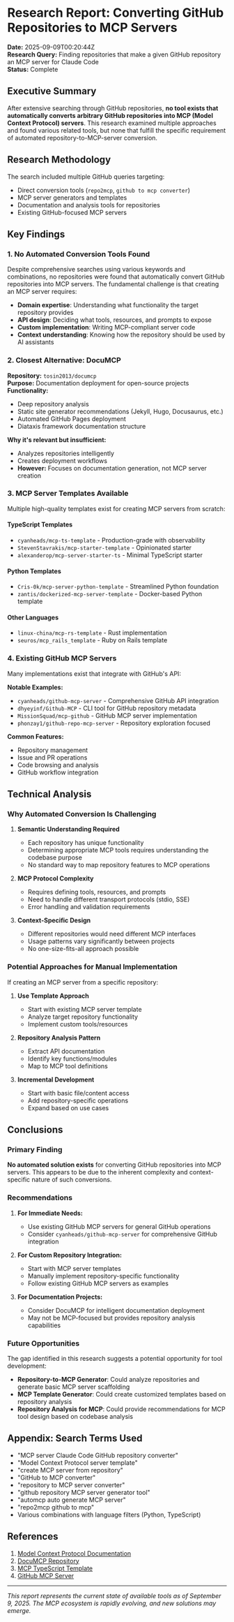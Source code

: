 # Research Report: Converting GitHub Repositories to MCP Servers

**Date:** 2025-09-09T00:20:44Z  
**Research Query:** Finding repositories that make a given GitHub repository an MCP server for Claude Code  
**Status:** Complete

## Executive Summary

After extensive searching through GitHub repositories, **no tool exists that automatically converts arbitrary GitHub repositories into MCP (Model Context Protocol) servers**. This research examined multiple approaches and found various related tools, but none that fulfill the specific requirement of automated repository-to-MCP-server conversion.

## Research Methodology

The search included multiple GitHub queries targeting:
- Direct conversion tools (`repo2mcp`, `github to mcp converter`)
- MCP server generators and templates
- Documentation and analysis tools for repositories
- Existing GitHub-focused MCP servers

## Key Findings

### 1. No Automated Conversion Tools Found

Despite comprehensive searches using various keywords and combinations, no repositories were found that automatically convert GitHub repositories into MCP servers. The fundamental challenge is that creating an MCP server requires:

- **Domain expertise**: Understanding what functionality the target repository provides
- **API design**: Deciding what tools, resources, and prompts to expose
- **Custom implementation**: Writing MCP-compliant server code
- **Context understanding**: Knowing how the repository should be used by AI assistants

### 2. Closest Alternative: DocuMCP

**Repository:** `tosin2013/documcp`  
**Purpose:** Documentation deployment for open-source projects  
**Functionality:**
- Deep repository analysis
- Static site generator recommendations (Jekyll, Hugo, Docusaurus, etc.)
- Automated GitHub Pages deployment
- Diataxis framework documentation structure

**Why it's relevant but insufficient:**
- Analyzes repositories intelligently
- Creates deployment workflows
- **However:** Focuses on documentation generation, not MCP server creation

### 3. MCP Server Templates Available

Multiple high-quality templates exist for creating MCP servers from scratch:

#### TypeScript Templates
- `cyanheads/mcp-ts-template` - Production-grade with observability
- `StevenStavrakis/mcp-starter-template` - Opinionated starter
- `alexanderop/mcp-server-starter-ts` - Minimal TypeScript starter

#### Python Templates
- `Cris-0k/mcp-server-python-template` - Streamlined Python foundation
- `zantis/dockerized-mcp-server-template` - Docker-based Python template

#### Other Languages
- `linux-china/mcp-rs-template` - Rust implementation
- `seuros/mcp_rails_template` - Ruby on Rails template

### 4. Existing GitHub MCP Servers

Many implementations exist that integrate with GitHub's API:

**Notable Examples:**
- `cyanheads/github-mcp-server` - Comprehensive GitHub API integration
- `dhyeyinf/Github-MCP` - CLI tool for GitHub repository metadata
- `MissionSquad/mcp-github` - GitHub MCP server implementation
- `phonzay1/github-repo-mcp-server` - Repository exploration focused

**Common Features:**
- Repository management
- Issue and PR operations
- Code browsing and analysis
- GitHub workflow integration

## Technical Analysis

### Why Automated Conversion Is Challenging

1. **Semantic Understanding Required**
   - Each repository has unique functionality
   - Determining appropriate MCP tools requires understanding the codebase purpose
   - No standard way to map repository features to MCP operations

2. **MCP Protocol Complexity**
   - Requires defining tools, resources, and prompts
   - Need to handle different transport protocols (stdio, SSE)
   - Error handling and validation requirements

3. **Context-Specific Design**
   - Different repositories would need different MCP interfaces
   - Usage patterns vary significantly between projects
   - No one-size-fits-all approach possible

### Potential Approaches for Manual Implementation

If creating an MCP server from a specific repository:

1. **Use Template Approach**
   - Start with existing MCP server template
   - Analyze target repository functionality
   - Implement custom tools/resources

2. **Repository Analysis Pattern**
   - Extract API documentation
   - Identify key functions/modules
   - Map to MCP tool definitions

3. **Incremental Development**
   - Start with basic file/content access
   - Add repository-specific operations
   - Expand based on use cases

## Conclusions

### Primary Finding
**No automated solution exists** for converting GitHub repositories into MCP servers. This appears to be due to the inherent complexity and context-specific nature of such conversions.

### Recommendations

1. **For Immediate Needs:**
   - Use existing GitHub MCP servers for general GitHub operations
   - Consider `cyanheads/github-mcp-server` for comprehensive GitHub integration

2. **For Custom Repository Integration:**
   - Start with MCP server templates
   - Manually implement repository-specific functionality
   - Follow existing GitHub MCP servers as examples

3. **For Documentation Projects:**
   - Consider DocuMCP for intelligent documentation deployment
   - May not be MCP-focused but provides repository analysis capabilities

### Future Opportunities

The gap identified in this research suggests a potential opportunity for tool development:
- **Repository-to-MCP Generator**: Could analyze repositories and generate basic MCP server scaffolding
- **MCP Template Generator**: Could create customized templates based on repository analysis
- **Repository Analysis for MCP**: Could provide recommendations for MCP tool design based on codebase analysis

## Appendix: Search Terms Used

- "MCP server Claude Code GitHub repository converter"
- "Model Context Protocol server template"
- "create MCP server from repository"
- "GitHub to MCP converter"
- "repository to MCP server converter"
- "github repository MCP server generator tool"
- "automcp auto generate MCP server"
- "repo2mcp github to mcp"
- Various combinations with language filters (Python, TypeScript)

## References

1. [Model Context Protocol Documentation](https://modelcontextprotocol.io/)
2. [DocuMCP Repository](https://github.com/tosin2013/documcp)
3. [MCP TypeScript Template](https://github.com/cyanheads/mcp-ts-template)
4. [GitHub MCP Server](https://github.com/cyanheads/github-mcp-server)

---

*This report represents the current state of available tools as of September 9, 2025. The MCP ecosystem is rapidly evolving, and new solutions may emerge.*